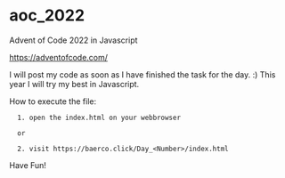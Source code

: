 # aoc_2022
Advent of Code 2022 in Javascript

https://adventofcode.com/

I will post my code as soon as I have finished the task for the day. :) 
This year I will try my best in Javascript.

How to execute the file:
     
      1. open the index.html on your webbrowser

      or
      
      2. visit https://baerco.click/Day_<Number>/index.html
  
  Have Fun! 

